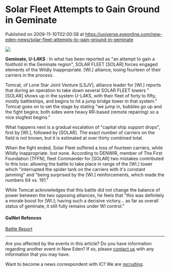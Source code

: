 # Solar Fleet Attempts to Gain Ground in Geminate
Published on 2009-11-10T02:00:38 at https://universe.eveonline.com/new-eden-news/solar-fleet-attempts-to-gain-ground-in-geminate

![](http://www.eve-ic.net/media/assets/icarticlebanner.png)  
  
 **Geminate, U-L4KS** : In what has been reported as "an attempt to gain a foothold in the Geminate region", SOLAR FLEET [SOLAR] forces engaged elements of the Wildly Inappropriate. [WI.] alliance, losing fourteen of their carriers in the process.  
  
Tomcat, of Lone Star Joint Venture [LSJV], alliance leader for [WI.] reports that during an operation to take down several SOLAR FLEET towers "[SOLAR] shows up in the system U-L4KS, with their fleet of forty to fifty, mostly battleships, and begins to hit a jump bridge tower in that system." Tomcat goes on to set the stage by stating "we jump in, bubbles go up and the fight begins; both sides were heavy RR-based (remote repairing) so a nice slugfest begins."  
  
What happens next is a gradual escalation of "capital ship support drops", first by [WI.], followed by [SOLAR]. The exact number of carriers on the field is not known, but it is estimated at over thirty combined total.  
  
When the fight ended, Solar Fleet suffered a loss of fourteen carriers, while Wildly Inappropriate. lost none. According to DENWIR, member of The First Foundation [TFFN], fleet Commander for [SOLAR] two mistakes contributed to this loss: allowing the battle to take place in range of the [WI.] tower which "interrupted the spider tank on the carriers with it's constant jamming" and "being surprised by the [WI.] reinforcements, which made the numbers 64 vs. 191."  
  
While Tomcat acknowledges that this battle did not change the balance of power between the two opposing alliances, he feels that "this was definitely a morale boost for [WI.]; having such a decisive victory... as far as overall status of geminate, it still fully remains under WI control."

#### GalNet Refences

[Battle Report](http://www.wi-alliance.com/killboard/?a=kill_related&kll_id=208818)

* * *

Are you affected by the events in this article? Do you have information regarding another event in New Eden? If so, please [contact us](http://myeve.eve-online.com/news.asp?a=submitrp) with any information that you may have.  
  
Want to become a news correspondent with IC? We are [recruiting](http://www.eveonline.com/isd.asp).
